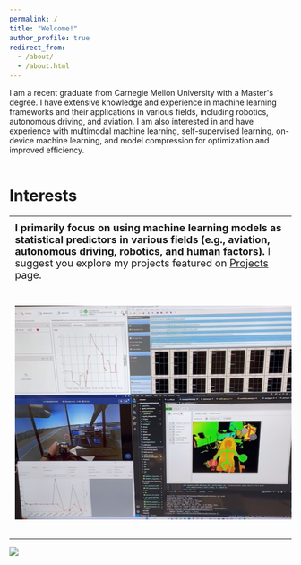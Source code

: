 ```yaml
---
permalink: /
title: "Welcome!"
author_profile: true
redirect_from: 
  - /about/
  - /about.html
---
```


I am a recent graduate from Carnegie Mellon University with a Master's degree. I have extensive knowledge and experience in machine learning frameworks and their applications in various fields, including robotics, autonomous driving, and aviation. I am also interested in and have experience with multimodal machine learning, self-supervised learning, on-device machine learning, and model compression for optimization and improved efficiency.
<br><br>
<h1>Interests</h1>
<table style="border: none; border-collapse: collapse;">
  <tr>
    <td style="padding: 10px; border: none; vertical-align: top; font-size: 18px;">
      <b>I primarily focus on using machine learning models as statistical predictors in various fields (e.g., aviation, autonomous driving, robotics, and human factors).</b> 
      I suggest you explore my projects featured on <a href="https://sjhpark.github.io/projects/">Projects</a> page.
    </td>
  </tr>
  <tr>
    <td style="padding: 10px; border: none;">
      <div style="width: 500px; height: 430px; border-radius: 15px; overflow: hidden;">
        <img src="../images/pilot_workload/experiment.png" alt="Project Image" style="width: 100%; height: 100%; object-fit: contain;">
        <img src="https://user-images.githubusercontent.com/83327791/208017677-3c6a2972-0d93-4b7c-87d1-506793e30e0c.png" alt="Project Image" style="width: 100%; height: 100%; object-fit: contain;">
        <img src="https://user-images.githubusercontent.com/83327791/218372244-b3af1dfc-2d22-4e2e-a0d2-04e6f7f7649b.gif" alt="Project Image" style="width: 100%; height: 100%; object-fit: contain;">
      </div>
    </td>
  </tr>
</table>

<a href="https://hits.seeyoufarm.com"><img src="https://hits.seeyoufarm.com/api/count/incr/badge.svg?url=https%3A%2F%2Fsjhpark.github.io&count_bg=%2379C83D&title_bg=%23555555&icon=github.svg&icon_color=%23E7E7E7&title=Visits&edge_flat=false"/></a>
